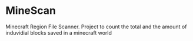 # MineScan
Minecraft Region File Scanner. Project to count the total and the amount of induvidial blocks saved in a minecraft world
